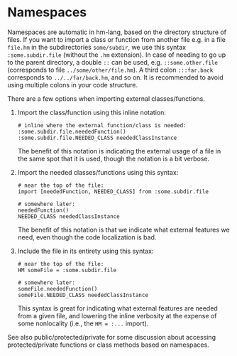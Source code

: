 # Namespaces

Namespaces are automatic in hm-lang, based on the directory structure
of files.  If you want to import a class or function from another file
e.g. in a file `file.hm` in the subdirectories `some/subdir`, we use
this syntax `:some.subdir.file` (without the `.hm` extension).  In case
of needing to go up to the parent directory, a double `::` can be used,
e.g. `::some.other.file` (corresponds to file `../some/other/file.hm`).
A third colon `:::far.back` corresponds to `../../far/back.hm`, and so on.
It is recommended to avoid using multiple colons in your code structure.

There are a few options when importing external classes/functions.

1. Import the class/function using this inline notation:
   ```
   # inline where the external function/class is needed:
   :some.subdir.file.neededFunction()
   :some.subdir.file.NEEDED_CLASS neededClassInstance
   ```
   The benefit of this notation is indicating the external usage of a
   file in the same spot that it is used, though the notation is a bit
   verbose.

1. Import the needed classes/functions using this syntax:
   ```
   # near the top of the file:
   import [neededFunction, NEEDED_CLASS] from :some.subdir.file

   # somewhere later:
   neededFunction()
   NEEDED_CLASS neededClassInstance
   ```
   The benefit of this notation is that we indicate what external
   features we need, even though the code localization is bad.

1. Include the file in its entirety using this syntax:
   ```
   # near the top of the file:
   HM someFile = :some.subdir.file

   # somewhere later:
   someFile.neededFunction()
   someFile.NEEDED_CLASS neededClassInstance
   ```
   This syntax is great for indicating what external features are
   needed from a given file, and lowering the inline verbosity at
   the expense of some nonlocality (i.e., the `HM = :...` import).

See also public/protected/private for some discussion about accessing
protected/private functions or class methods based on namespaces.
